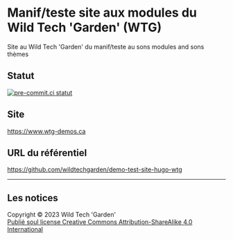 # Manif/teste site aux modules du Wild Tech 'Garden' (WTG)

Site au Wild Tech 'Garden' du manif/teste au sons modules and sons thèmes

## Statut

[![pre-commit.ci
statut](https://results.pre-commit.ci/badge/github/wildtechgarden/demo-test-site-hugo-wtg/main.svg)](https://results.pre-commit.ci/latest/github/wildtechgarden/demo-test-site-hugo-wtg/main)

## Site

<https://www.wtg-demos.ca>

## URL du référentiel

<https://github.com/wildtechgarden/demo-test-site-hugo-wtg>

-------

## Les notices

Copyright © 2023 Wild Tech 'Garden'  
[Publié soul license Creative Commons Attribution-ShareAlike 4.0
International](LICENSE)
